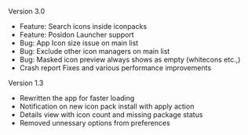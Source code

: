 Version 3.0

* Feature: Search icons inside iconpacks
* Feature: Posidon Launcher support
* Bug: App Icon size issue on main list
* Bug: Exclude other icon managers on main list
* Bug: Masked icon preview always shows as empty (whitecons etc.,)
* Crash report Fixes and various performance improvements

Version 1.3

* Rewritten the app for faster loading
* Notification on new icon pack install with apply action
* Details view with icon count and missing package status
* Removed unnessary options from preferences

